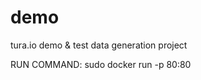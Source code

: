 # demo
tura.io demo &amp; test data generation project

RUN COMMAND:
  sudo docker run -p 80:80 <tag>
